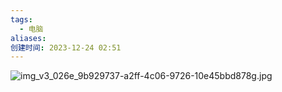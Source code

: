 ```yaml
---
tags:
  - 电脑
aliases: 
创建时间: 2023-12-24 02:51
---
```


![img_v3_026e_9b929737-a2ff-4c06-9726-10e45bbd878g.jpg](https://zbn-picture1-1319009493.cos.ap-chengdu.myqcloud.com/public-pic/202312240251912.jpg)
